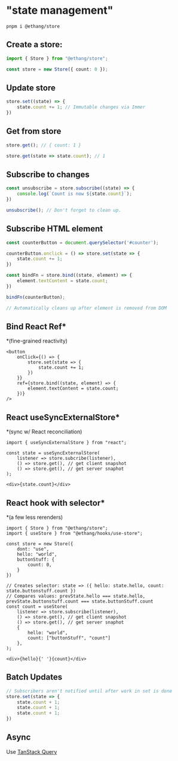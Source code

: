 # "state management"

```shell
pnpm i @ethang/store
```

## Create a store:

```ts
import { Store } from "@ethang/store";

const store = new Store({ count: 0 });
```

## Update store

```ts
store.set((state) => {
    state.count += 1; // Immutable changes via Immer
})
```

## Get from store

```ts
store.get(); // { count: 1 }

store.get(state => state.count); // 1
```

## Subscribe to changes

```ts
const unsubscribe = store.subscribe((state) => {
    console.log(`Count is now ${state.count}`);
})

unsubscribe(); // Don't forget to clean up.
```

## Subscribe HTML element

```ts
const counterButton = document.querySelector('#counter');

counterButton.onclick = () => store.set(state => {
    state.count += 1;
})

const bindFn = store.bind((state, element) => {
    element.textContent = state.count; 
})

bindFn(counterButton);

// Automatically cleans up after element is removed from DOM
```

## Bind React Ref*

*(fine-grained reactivity)

```tsx
<button
    onClick={() => {
        store.set(state => {
            state.count += 1;
        })
    }}
    ref={store.bind((state, element) => {
        element.textContent = state.count;
    })}
/>
```

## React useSyncExternalStore*

*(sync w/ React reconciliation)

```tsx
import { useSyncExternalStore } from "react";

const state = useSyncExternalStore(
    listener => store.subcribe(listener),
    () => store.get(), // get client snapshot
    () => store.get(), // get server snaphot
);

<div>{state.count}</div>
```

## React hook with selector*

*(a few less rerenders)

```tsx
import { Store } from "@ethang/store";
import { useStore } from "@ethang/hooks/use-store";

const store = new Store({
    dont: "use",
    hello: "world",
    buttonStuff: {
        count: 0,
    }
})

// Creates selector: state => ({ hello: state.hello, count: state.buttonstuff.count })
// Compares values: prevState.hello === state.hello, prevState.buttonstuff.count === state.buttonStuff.count
const count = useStore(
    listener => store.subscribe(listener),
    () => store.get(), // get client snapshot
    () => store.get(), // get server snaphot
    { 
        hello: "world",
        count: ["buttonStuff", "count"] 
    },
);

<div>{hello}{' '}{count}</div>
```

## Batch Updates

```ts
// Subscribers aren't notified until after work in set is done
store.set(state => {
    state.count + 1;
    state.count + 1;
    state.count + 1;
})
```

## Async

Use [TanStack Query](https://tanstack.com/query/latest)
